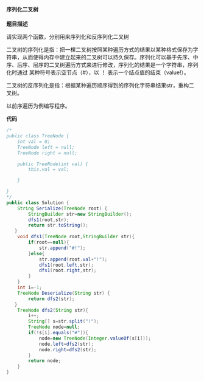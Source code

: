 #### 序列化二叉树

**题目描述**

请实现两个函数，分别用来序列化和反序列化二叉树

二叉树的序列化是指：把一棵二叉树按照某种遍历方式的结果以某种格式保存为字符串，从而使得内存中建立起来的二叉树可以持久保存。序列化可以基于先序、中序、后序、层序的二叉树遍历方式来进行修改，序列化的结果是一个字符串，序列化时通过 某种符号表示空节点（#），以 ！ 表示一个结点值的结束（value!）。

二叉树的反序列化是指：根据某种遍历顺序得到的序列化字符串结果str，重构二叉树。

以前序遍历为例编写程序。

**代码**

```java
/*
public class TreeNode {
    int val = 0;
    TreeNode left = null;
    TreeNode right = null;

    public TreeNode(int val) {
        this.val = val;

    }

}
*/
public class Solution {
    String Serialize(TreeNode root) {
        StringBuilder str=new StringBuilder();
        dfs1(root,str);
        return str.toString();
   }
    void dfs1(TreeNode root,StringBuilder str){
        if(root==null){
            str.append("#!");
        }else{
            str.append(root.val+"!");
            dfs1(root.left,str);
            dfs1(root.right,str);
        }
    }
    int i=-1;
    TreeNode Deserialize(String str) {
        return dfs2(str);
   }
    TreeNode dfs2(String str){
        i++;
        String[] s=str.split("!");
        TreeNode node=null;
        if(!s[i].equals("#")){
            node=new TreeNode(Integer.valueOf(s[i]));
            node.left=dfs2(str);
            node.right=dfs2(str);
        }
        return node;
    }
}
```





